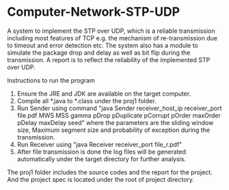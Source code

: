 # Computer-Network-STP-UDP
A system to implement the STP over UDP, which is a reliable transmission including most features of TCP e.g. the mechanism of re-transmission due to timeout and error detection etc. The system also has a module to simulate the package drop and delay as well as bit flip during the transmission. A report is to reflect the reliability of the implemented STP over UDP.

Instructions to run the program
1. Ensure the JRE and JDK are available on the target computer.
2. Compile all *.java to *.class under the proj1 folder.
3. Run Sender using command "java Sender receiver_host_ip receiver_port file.pdf MWS MSS gamma pDrop
   pDuplicate pCorrupt pOrder maxOrder pDelay maxDelay seed" where the parameters are the sliding window size, Maximum segment size and        probability of exception during the transmission.
4. Run Receiver using "java Receiver receiver_port file_r.pdf"
5. After file transmission is done the log files will be generated automatically under the target directory for further analysis.

The proj1 folder includes the source codes and the report for the project.
And the project spec is located under the root of project directory.
